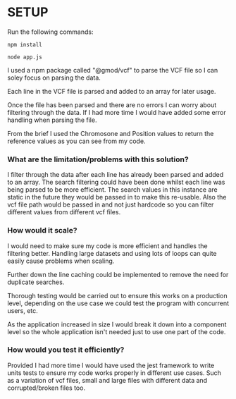 # SETUP

Run the following commands:

```npm install```

```node app.js```

I used a npm package called "@gmod/vcf" to parse the VCF file so I can soley focus on parsing the data.

Each line in the VCF file is parsed and added to an array for later usage.

Once the file has been parsed and there are no errors I can worry about filtering through the data. If I had more time I would have added some error handling when parsing the file.

From the brief I used the Chromosone and Position values to return the reference values as you can see from my code.

### What are the limitation/problems with this solution?
I filter through the data after each line has already been parsed and added to an array. The search filtering could have been done whilst each line was being parsed to be more efficient.
The search values in this instance are static in the future they would be passed in to make this re-usable.
Also the vcf file path would be passed in and not just hardcode so you can filter different values from different vcf files.

### How would it scale?
I would need to make sure my code is more efficient and handles the filtering better. Handling large datasets and using lots of loops can quite easily cause problems when scaling.

Further down the line caching could be implemented to remove the need for duplicate searches.

Thorough testing would be carried out to ensure this works on a production level, depending on the use case we could test the program with concurrent users, etc.

As the application increased in size I would break it down into a component level so the whole application isn't needed just to use one part of the code. 

### How would you test it efficiently?
Provided I had more time I would have used the jest framework to write units tests to ensure my code works properly in different use cases. Such as a variation of vcf files, small and large files with different data and corrupted/broken files too.
